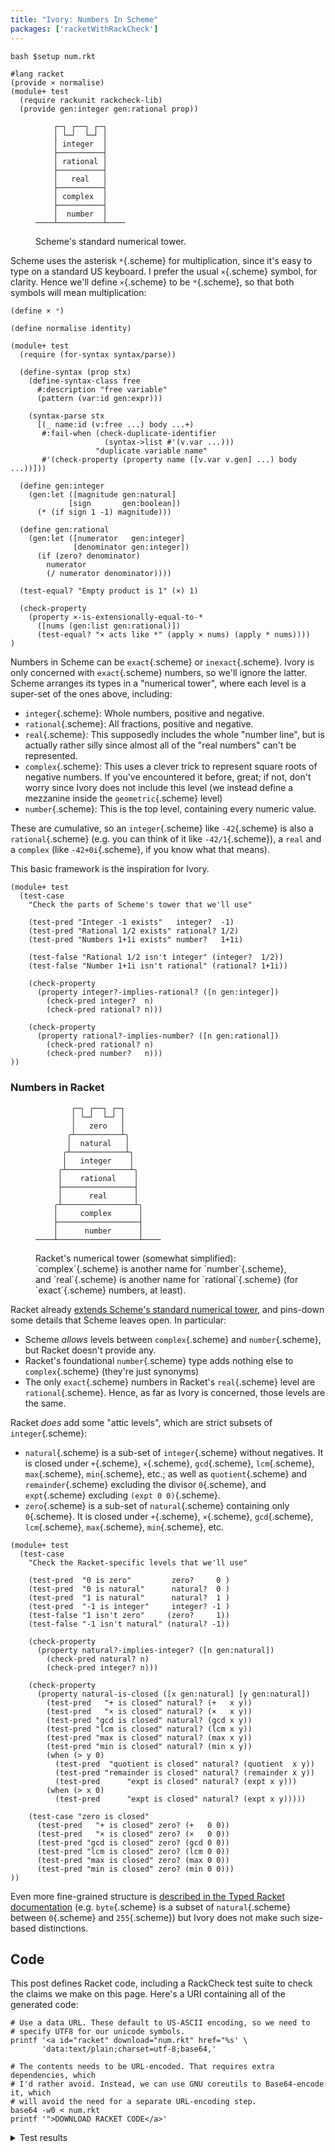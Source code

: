 ```yaml
---
title: "Ivory: Numbers In Scheme"
packages: ['racketWithRackCheck']
---
```


```{pipe="sh"}
bash $setup num.rkt
```

```{pipe="./hide"}
#lang racket
(provide × normalise)
(module+ test
  (require rackunit rackcheck-lib)
  (provide gen:integer gen:rational prop))
```

<figure>

```
    ┌─┐ ┌──┐ ┌─┐
    │ └─┘  └─┘ │
    │ integer  │
    ├──────────┤
    │ rational │
    ├──────────┤
    │   real   │
    ├──────────┤
    │ complex  │
    ├──────────┤
    │  number  │
────┴──────────┴────
```

 <figcaption>
  Scheme's standard numerical tower.
 </figcaption>
</figure>

Scheme uses the asterisk `*`{.scheme} for multiplication, since it's easy to
type on a standard US keyboard. I prefer the usual `×`{.scheme} symbol, for
clarity. Hence we'll define `×`{.scheme} to be `*`{.scheme}, so that both
symbols will mean multiplication:

```{.scheme pipe="./show"}
(define × *)
```

```{pipe="./hide"}
(define normalise identity)

(module+ test
  (require (for-syntax syntax/parse))

  (define-syntax (prop stx)
    (define-syntax-class free
      #:description "free variable"
      (pattern (var:id gen:expr)))

    (syntax-parse stx
      [(_ name:id (v:free ...) body ...+)
       #:fail-when (check-duplicate-identifier
                     (syntax->list #'(v.var ...)))
                   "duplicate variable name"
       #'(check-property (property name ([v.var v.gen] ...) body ...))]))

  (define gen:integer
    (gen:let ([magnitude gen:natural]
             [sign       gen:boolean])
      (* (if sign 1 -1) magnitude)))

  (define gen:rational
    (gen:let ([numerator   gen:integer]
              [denominator gen:integer])
      (if (zero? denominator)
        numerator
        (/ numerator denominator))))

  (test-equal? "Empty product is 1" (×) 1)

  (check-property
    (property ×-is-extensionally-equal-to-*
      ([nums (gen:list gen:rational)])
      (test-equal? "× acts like *" (apply × nums) (apply * nums))))
)
```

Numbers in Scheme can be `exact`{.scheme} or `inexact`{.scheme}. Ivory is only
concerned with `exact`{.scheme} numbers, so we'll ignore the latter. Scheme
arranges its types in a "numerical tower", where each level is a super-set of
the ones above, including:

 - `integer`{.scheme}: Whole numbers, positive and negative.
 - `rational`{.scheme}: All fractions, positive and negative.
 - `real`{.scheme}: This supposedly includes the whole "number line", but is
   actually rather silly since almost all of the "real numbers" can't be
   represented.
 - `complex`{.scheme}: This uses a clever trick to represent square roots of
   negative numbers. If you've encountered it before, great; if not, don't worry
   since Ivory does not include this level (we instead define a mezzanine inside
   the `geometric`{.scheme} level)
 - `number`{.scheme}: This is the top level, containing every numeric value.

These are cumulative, so an `integer`{.scheme} like `-42`{.scheme} is also a
`rational`{.scheme} (e.g. you can think of it like `-42/1`{.scheme}), a `real`
and a `complex` (like `-42+0i`{.scheme}, if you know what that means).

This basic framework is the inspiration for Ivory.

```{pipe="./hide"}
(module+ test
  (test-case
    "Check the parts of Scheme's tower that we'll use"

    (test-pred "Integer -1 exists"   integer?  -1)
    (test-pred "Rational 1/2 exists" rational? 1/2)
    (test-pred "Numbers 1+1i exists" number?   1+1i)

    (test-false "Rational 1/2 isn't integer" (integer?  1/2))
    (test-false "Number 1+1i isn't rational" (rational? 1+1i))

    (check-property
      (property integer?-implies-rational? ([n gen:integer])
        (check-pred integer?  n)
        (check-pred rational? n)))

    (check-property
      (property rational?-implies-number? ([n gen:rational])
        (check-pred rational? n)
        (check-pred number?   n)))
))
```

### Numbers in Racket ###

<figure>

```
        ┌─┐ ┌──┐ ┌─┐
        │ └─┘  └─┘ │
        │   zero   │
       ╭┴──────────┴╮
       │  natural   │
      ╭┴────────────┴╮
      │   integer    │
     ╭┴──────────────┴╮
     │    rational    │
     ├────────────────┤
     │      real      │
    ╭┴────────────────┴╮
    │     complex      │
    ├──────────────────┤
    │      number      │
────┴──────────────────┴────
```

 <figcaption>
  Racket's numerical tower (somewhat simplified): `complex`{.scheme} is another
  name for `number`{.scheme}, and `real`{.scheme} is another name for
  `rational`{.scheme} (for `exact`{.scheme} numbers, at least).
 </figcaption>
</figure>

Racket already [extends Scheme's standard numerical
tower](https://docs.racket-lang.org/reference/numbers.html#%28tech._number%29),
and pins-down some details that Scheme leaves open. In particular:

 - Scheme *allows* levels between `complex`{.scheme} and `number`{.scheme}, but
   Racket doesn't provide any.
 - Racket's foundational `number`{.scheme} type adds nothing else to
   `complex`{.scheme} (they're just synonyms)
 - The only `exact`{.scheme} numbers in Racket's `real`{.scheme} level are
   `rational`{.scheme}. Hence, as far as Ivory is concerned, those levels are
   the same.

Racket *does* add some "attic levels", which are strict subsets of
`integer`{.scheme}:

 - `natural`{.scheme} is a sub-set of `integer`{.scheme} without negatives. It
   is closed under `+`{.scheme}, `×`{.scheme}, `gcd`{.scheme}, `lcm`{.scheme},
   `max`{.scheme}, `min`{.scheme}, etc.; as well as `quotient`{.scheme} and
   `remainder`{.scheme} excluding the divisor `0`{.scheme}, and `expt`{.scheme}
   excluding `(expt 0 0)`{.scheme}.
 - `zero`{.scheme} is a sub-set of `natural`{.scheme} containing only
   `0`{.scheme}. It is closed under `+`{.scheme}, `×`{.scheme}, `gcd`{.scheme},
   `lcm`{.scheme}, `max`{.scheme}, `min`{.scheme}, etc.

```{pipe="./hide"}
(module+ test
  (test-case
    "Check the Racket-specific levels that we'll use"

    (test-pred  "0 is zero"         zero?     0 )
    (test-pred  "0 is natural"      natural?  0 )
    (test-pred  "1 is natural"      natural?  1 )
    (test-pred  "-1 is integer"     integer? -1 )
    (test-false "1 isn't zero"     (zero?     1))
    (test-false "-1 isn't natural" (natural? -1))

    (check-property
      (property natural?-implies-integer? ([n gen:natural])
        (check-pred natural? n)
        (check-pred integer? n)))

    (check-property
      (property natural-is-closed ([x gen:natural] [y gen:natural])
        (test-pred   "+ is closed" natural? (+   x y))
        (test-pred   "× is closed" natural? (×   x y))
        (test-pred "gcd is closed" natural? (gcd x y))
        (test-pred "lcm is closed" natural? (lcm x y))
        (test-pred "max is closed" natural? (max x y))
        (test-pred "min is closed" natural? (min x y))
        (when (> y 0)
          (test-pred  "quotient is closed" natural? (quotient  x y))
          (test-pred "remainder is closed" natural? (remainder x y))
          (test-pred      "expt is closed" natural? (expt x y)))
        (when (> x 0)
          (test-pred      "expt is closed" natural? (expt x y)))))

    (test-case "zero is closed"
      (test-pred   "+ is closed" zero? (+   0 0))
      (test-pred   "× is closed" zero? (×   0 0))
      (test-pred "gcd is closed" zero? (gcd 0 0))
      (test-pred "lcm is closed" zero? (lcm 0 0))
      (test-pred "max is closed" zero? (max 0 0))
      (test-pred "min is closed" zero? (min 0 0)))
))
```

Even more fine-grained structure is [described in the Typed Racket
documentation](https://docs.racket-lang.org/ts-reference/type-ref.html#%28part._.Numeric_.Types%29)
(e.g. `byte`{.scheme} is a subset of `natural`{.scheme} between `0`{.scheme} and
`255`{.scheme}) but Ivory does not make such size-based distinctions.

## Code ##

This post defines Racket code, including a RackCheck test suite to check the
claims we make on this page. Here's a URI containing all of the generated code:

```{.unwrap pipe="sh | pandoc -t json"}
# Use a data URL. These default to US-ASCII encoding, so we need to
# specify UTF8 for our unicode symbols.
printf '<a id="racket" download="num.rkt" href="%s' \
       'data:text/plain;charset=utf-8;base64,'

# The contents needs to be URL-encoded. That requires extra dependencies, which
# I'd rather avoid. Instead, we can use GNU coreutils to Base64-encode it, which
# will avoid the need for a separate URL-encoding step.
base64 -w0 < num.rkt
printf '">DOWNLOAD RACKET CODE</a>'
```

<details class="odd">
 <summary>Test results</summary>

```{pipe="./tests"}
```

</details>
